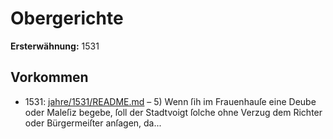 # Obergerichte

**Ersterwähnung:** 1531

## Vorkommen
- 1531: [jahre/1531/README.md](../jahre/1531/README.md) – 5) Wenn ſih im Frauenhauſe eine Deube oder Maleſiz
begebe, ſoll der Stadtvoigt ſolche ohne Verzug dem Richter
oder Bürgermeiſter anſagen, da...
